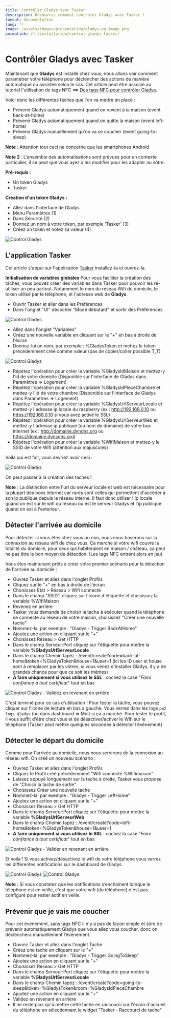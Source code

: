 ```yaml
---
title: Contrôler Gladys avec Tasker
description: Découvrez comment controler Gladys avec Tasker !
layout: documentation
lang: fr
image: /assets/images/presentation/gladys-og-image.png
permalink: /fr/installation/control-gladys-tasker/
---
```


# Contrôler Gladys avec Tasker

Maintenant que **Gladys** est installé chez vous, nous allons voir comment paramétrer votre téléphone pour déclencher des actions de manière automatique ou assistée selon le cas. Cet article peut être associé au tutoriel l'utilisation de tags NFC ==> [Des tags NFC pour contrôler Gladys](/fr/article/gladys-and-nfc).

Voici donc les différentes tâches que l'on va mettre en place :

 - Prévenir Gladys automatiquement quand on revient à la maison (event back-at-home) 
 - Prévenir Gladys automatiquement quand on quitte la maison (event left-home)
 - Prévenir Gladys manuellement qu'on va se coucher (event going-to-sleep)

**Note** : Attention tout ceci ne concerne que les smartphones Android

**Note 2** : L'ensemble des automatisations sont prévues pour un contexte particulier, il se peut que vous ayez à les modifier pour les adapter au vôtre.

**Pré-requis :**

 - Un token Gladys
 - Tasker

**Création d'un token Gladys :**
 - Allez dans l'interface de Gladys
 - Menu Paramètres (1)
 - Dans Sécurité (2)
 - Donnez un nom à votre token, par exemple 'Tasker' (3)
 - Créez un token et notez sa valeur (4)

<img alt="Control Gladys" src="/assets/images/documentation/control-gladys/control-1.png" class="img-responsive"/>

L'application Tasker
------------------

Cet article s'appui sur l'application [Tasker](https://play.google.com/store/apps/details?id=net.dinglisch.android.taskerm&hl=fr) installez-la et ouvrez-la.

**Initialisation de variables globales**
Pour vous faciliter la création des tâches, vous pouvez créer des variables dans Tasker pour pouvoir les ré-utiliser un peu partout. Notamment le nom du réseau Wifi du domicile, le token utilisé par le téléphone, et l'adresse web de **Gladys**.

- Ouvrir Tasker et aller dans les Préférences
- Dans l'onglet "UI" décocher "Mode débutant" et sortir des Préférences

<img alt="Control Gladys" src="/assets/images/documentation/control-gladys/control-2.png" class="img-responsive"/>

- Allez dans l'onglet "Variables"
- Créez une nouvelle variable en cliquant sur le "+" en bas à droite de l'écran
- Donnez-lui un nom, par exemple : %GladysToken et mettez le token précédemment créé comme valeur (pas de copier/coller possible T_T)

<img alt="Control Gladys" src="/assets/images/documentation/control-gladys/control-3.png" class="img-responsive"/>

- Répétez l'opération pour créer la variable %GladysIdMaison et mettez-y l'id de votre domicile (Disponible sur l'interface de Gladys dans Paramètres ⇒ Logement)
- Répétez l'opération pour créer la variable %GladysIdPieceChambre et mettez-y l'id de votre chambre (Disponible sur l'interface de Gladys dans Paramètres ⇒ Logement)
- Répétez l'opération pour créer la variable %GladysUrlServeurLocale et mettez-y l'adresse ip locale du raspberry (ex : http://192.168.0.10 ou https://192.168.0.10 si vous avez activé le SSL)
- Répétez l'opération pour créer la variable %GladysUrlServeurWeb et mettez-y l'adresse ip publique (ou nom de domaine) de votre box internet (ex : http://domaine.dyndns.org ou https://domaine.dynsdns.org)
- Répétez l'opération pour créer la variable %WifiMaison et mettez-y le SSID de votre Wifi (attention aux majuscules)

Voilà qui est fait, vous devriez avoir ceci :

<img alt="Control Gladys" src="/assets/images/documentation/control-gladys/control-4.png" class="img-responsive"/>

On peut passer à la création des taches !

**Note** : La distinction entre l'url du serveur locale et web est nécessaire pour la plupart des boxs internet car rares sont celles qui permettent d'accéder à son ip publique depuis le réseau interne. Il faut donc utiliser l'ip locale quand on est sur le wifi du réseau où est le serveur Gladys et l'ip publique quand on est à l'exterieur.

Détecter l'arrivée au domicile
------------------------------

Pour détecter si vous êtes chez vous ou non, nous nous baserons sur la connexion au réseau wifi de chez vous. Ça marche si votre wifi couvre la totalité du domicile, pour ceux qui habiteraient en maison / château, ça peut ne pas être le bon moyen de détection. (Les tags NFC entrent alors en jeu)

Vous êtes maintenant prêts à créer votre premier scénario pour la détection de l'arrivée au domicile :

- Ouvrez Tasker et allez dans l'onglet Profils
- Cliquez sur le "+" en bas à droite de l'écran
- Choisissez Etat > Réseau > Wifi connecté
- Dans le champ "SSID", cliquez sur l'icone d'étiquette et choisissez la variable %WifiMaison
- Revenez en arrière
- Tasker vous demande de choisir la tache à exécuter quand le téléphone se connecte au réseau de votre maison, choisissez "Créer une nouvelle tache"
- Nommez-la, par exemple : "Gladys - Trigger BackAtHome"
- Ajoutez une action en cliquant sur le "+"
- Choisissez Réseau > Get HTTP
- Dans le champ Serveur:Port cliquez sur l'étiquette pour mettre la variable **%GladysUrlServeurLocale**
- Dans le champ Chemin tapez : /event/create?code=back-at-home&token=%GladysToken&house=1&user=1 (ici les ID user et house sont à remplacer par les vôtres, si vous venez d'installer Gladys, il y a de grandes chance pour que ce soit les mêmes)
- **A faire uniquement si vous utilisez le SSL** : cochez la case "*Faire confiance à tout certificat*" tout en bas 
<img alt="Control Gladys" src="/assets/images/documentation/control-gladys/control-5.png" class="img-responsive"/>
- Validez en revenant en arrière

C'est terminé pour ce cas d'utilisation ! Pour tester la tâche, vous pouvez cliquer sur l'icone de lecture en bas à gauche. Vous verrez dans les logs `pm2 logs gladys` (ou dans dashboard ⇒ Moi) si ça a marché.
Pour tester le profil, il vous suffit d'être chez vous et de désactiver/activer le Wifi sur le téléphone (Tasker peut mettre quelques secondes à détecter l’événement)

Détecter le départ du domicile
------------------------------

Comme pour l'arrivée au domicile, nous nous servirons de la connexion au réseau wifi. 
On créé un nouveau scénario :

- Ouvrez Tasker et allez dans l'onglet Profils
- Cliquez le Profil créé précédemment "Wifi connecté %Wifimaison"
- Laissez appuyé longuement sur la tache à droite, Tasker vous propose de "Choisir la tache de sortie"
- Choisissez Créer une nouvelle tache
- Nommez-la, par exemple : "Gladys - Trigger LeftHome"
- Ajoutez une action en cliquant sur le "+"
- Choisissez Réseau > Get HTTP
- Dans le champ Serveur:Port cliquez sur l'étiquette pour mettre la variable **%GladysUrlServeurWeb**
- Dans le champ Chemin tapez : /event/create?code=left-home&token=%GladysToken&house=1&user=1
- **A faire uniquement si vous utilisez le SSL** : cochez la case "*Faire confiance à tout certificat*" tout en bas 
<img alt="Control Gladys" src="/assets/images/documentation/control-gladys/control-5.png" class="img-responsive"/>
- Valider en revenant en arrière

Et voila ! Si vous activez/désactivez le wifi de votre téléphone vous verrez les différentes notifications sur le dashboard de Gladys. 

<img alt="Control Gladys" src="/assets/images/documentation/control-gladys/control-6.png" class="img-responsive"/>

<img alt="Control Gladys" src="/assets/images/documentation/control-gladys/control-7.png" class="img-responsive"/>

**Note** : Si vous constatez que les notifications s’enchaînent lorsque le téléphone est en veille, c'est que votre wifi (du téléphone) n'est pas configuré pour rester actif en veille.

Prévenir que je vais me coucher
-------------------------------

Pour cet événement, sans tags NFC il n'y a pas de façon simple et sûre de prévenir automatiquement Gladys que vous allez vous coucher, donc on déclenchera manuellement l’événement. 

- Ouvrez Tasker et allez dans l'onglet Tache
- Créez une tache en cliquant sur le "+"
- Nommez-la, par exemple : "Gladys - Trigger GoingToSleep"
- Ajoutez une action en cliquant sur le "+"
- Choisissez Réseau > Get HTTP
- Dans le champ Serveur:Port cliquez sur l'étiquette pour mettre la variable **%GladysUrlServeurLocale** 
- Dans le champ Chemin tapez :
     /event/create?code=going-to-sleep&token=%GladysToken&room=%GladysIdPieceChambre
- Ajoutez une action en cliquant sur le "+"
- Validez en revenant en arrière
- Il ne reste plus qu'à mettre cette tache en raccourci sur l'écran d'accueil du téléphone en sélectionnant le widget "Tasker - Raccourci de tache"


